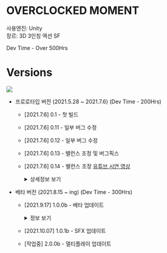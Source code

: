 # OVERCLOCKED MOMENT

사용엔진: Unity   
장르: 3D 3인칭 액션 SF

Dev Time - Over 500Hrs
 
# Versions 
![](https://img.shields.io/github/v/release/wlsdnvy/OVERCLOCKED-MOMENT?style=plastic)
* 프로로타입 버전 (2021.5.28 ~ 2021.7.6) (Dev Time - 200Hrs)
    * [2021.7.6] 0.1 - 첫 빌드
    * [2021.7.6] 0.11 - 일부 버그 수정
    * [2021.7.6] 0.12 - 일부 버그 수정
    * [2021.7.6] 0.13 - 밸런스 조정 및 버그픽스
    * [2021.7.6] 0.14 - 밸런스 조정
        [유튜브 시연 영상](https://www.youtube.com/watch?v=eleznff99ck)
       <details>
        <summary>상세정보 보기</summary>
 
         2021 GIGDC 중고등부 제작부문 출품 버전.    
         [팀장] - [주진우(본인)](https://github.com/wlsdnvy)     
         [팀원] - [박지예](https://github.com/jiye-stingray)
         
       
          
 
         </details>



* 베타 버전 (2021.8.15 ~ ing) (Dev Time - 300Hrs)
  * [2021.9.17] 1.0.0b - 베타 업데이트 
  
     <details>
      <summary>정보 보기</summary>
      
      2021 GSM 올림피아드 출품 버전.
      
 
      </details>
  * [2021.10.07] 1.0.1b - SFX 업데이트
  * [작업중] 2.0.0b - 멀티플레이 업데이트

 
